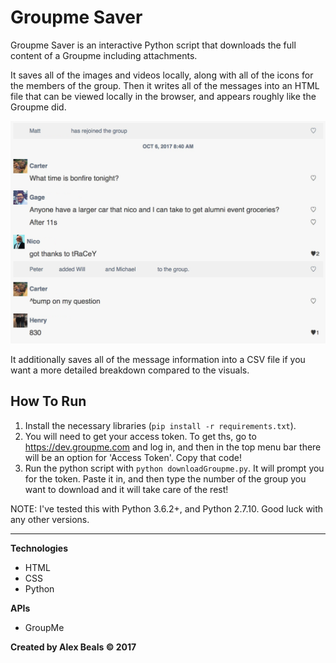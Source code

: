 # Groupme Saver
Groupme Saver is an interactive Python script that downloads the full content of a Groupme including attachments.

It saves all of the images and videos locally, along with all of the icons for the members of the group.  Then it writes all of the messages into an HTML file that can be viewed locally in the browser, and appears roughly like the Groupme did.

<p align="center">
  <img src="preview.jpg" width="600">
</p>

It additionally saves all of the message information into a CSV file if you want a more detailed breakdown compared to the visuals.

## How To Run
1. Install the necessary libraries (`pip install -r requirements.txt`).
2. You will need to get your access token.  To get ths, go to https://dev.groupme.com and log in, and then in the top menu bar there will be an option for 'Access Token'.  Copy that code!
3. Run the python script with `python downloadGroupme.py`.  It will prompt you for the token.  Paste it in, and then type the number of the group you want to download and it will take care of the rest!

NOTE: I've tested this with Python 3.6.2+, and Python 2.7.10.  Good luck with any other versions.

---

**Technologies**
* HTML
* CSS
* Python

**APIs**
* GroupMe

**Created by Alex Beals © 2017**
